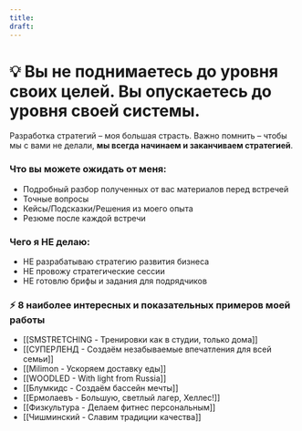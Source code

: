```yaml
---
title: 
draft:
---
```


# 💡 Вы не поднимаетесь до уровня своих целей. Вы опускаетесь до уровня своей системы.

Разработка стратегий – моя большая страсть. Важно помнить – чтобы мы с вами не делали, **мы всегда начинаем и заканчиваем стратегией**.

### Что вы можете ожидать от меня:
- Подробный разбор полученных от вас материалов перед встречей
- Точные вопросы
- Кейсы/Подсказки/Решения из моего опыта
- Резюме после каждой встречи
### Чего я НЕ делаю:
- НЕ разрабатываю стратегию развития бизнеса
- НЕ провожу стратегические сессии
- НЕ готовлю брифы и задания для подрядчиков
### ⚡️ 8 наиболее интересных и показательных примеров моей работы
- [[SMSTRETCHING - Тренировки как в студии, только дома]]
- [[СУПЕРЛЕНД - Создаём незабываемые впечатления для всей семьи]]
- [[Milimon - Ускоряем доставку еды]]
- [[WOODLED - With light from Russia]]
- [[Блумкидс - Создаём бассейн мечты]]
- [[Ермолаевъ - Большую, светлый лагер, Хеллес!]]
- [[Физкультура - Делаем фитнес персональным]]
- [[Чишминский - Славим традиции качества]]